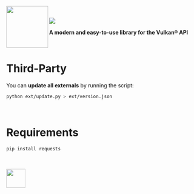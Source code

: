 
<br />

<a href="https://liblava.dev">
    <img align="left" src="../docs/assets/liblava_200px.png" width="110">
</a>

<br />

<a href="https://liblava.dev"><img src="../docs/assets/liblava.svg"></a>

**A modern and easy-to-use library for the Vulkan® API**

<br />

# Third-Party

You can **update all externals** by running the script:

```bash
python ext/update.py > ext/version.json
```

<br />

# Requirements

```bash
pip install requests
```

<br />

<a href="https://liblava.dev"><img src="../docs/assets/liblava_200px.png" width="50"></a>
